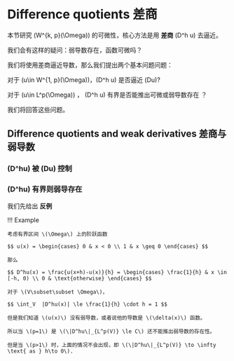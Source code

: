 # Difference quotients 差商

本节研究 \(W^{k, p}(\Omega)\) 的可微性，核心方法是用 **差商**  \(D^h u\) 去逼近。       

我们会有这样的疑问：弱导数存在，函数可微吗？

我们将使用差商逼近导数，那么我们提出两个基本问题问题：

对于 \(u\in W^{1, p}(\Omega)\)，\(D^h u\) 是否逼近 \(Du\)?         

对于 \(u\in L^p(\Omega)\) ， \(D^h u\) 有界是否能推出可微或弱导数存在 ？

我们将回答这些问题。

## Difference quotients and weak derivatives 差商与弱导数

### \(D^hu\) 被 \(Du\) 控制





### \(D^hu\) 有界则弱导存在

我们先给出 **反例**

!!! Example

    考虑有界区间 \(\Omega\) 上的阶跃函数

    $$ u(x) = \begin{cases} 0 & x < 0 \\ 1 & x \geq 0 \end{cases} $$

    那么

    $$ D^hu(x) = \frac{u(x+h)-u(x)}{h} = \begin{cases} \frac{1}{h} & x \in [-h, 0) \\ 0 & \text{otherwise} \end{cases} $$

    对于 \(V\subset\subset \Omega\)，

    $$ \int_V  |D^hu(x)| \le \frac{1}{h} \cdot h = 1 $$

    但是我们知道 \(u(x)\) 没有弱导数，或者说他的导数是 \(\delta(x)\) 函数。

    所以当 \(p=1\) 是 \(\|D^hu\|_{L^p(V)} \le C\) 还不能推出弱导数的存在性。

    但是当 \(p>1\) 时，上面的情况不会出现，即 \(\|D^hu\|_{L^p(V)} \to \infty \text{ as } h\to 0\). 



